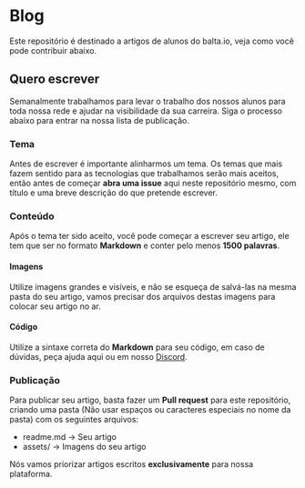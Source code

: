 # Blog
Este repositório é destinado a artigos de alunos do balta.io, veja como você pode contribuir abaixo.

## Quero escrever
Semanalmente trabalhamos para levar o trabalho dos nossos alunos para toda nossa rede e ajudar na visibilidade da sua carreira. Siga o processo abaixo para entrar na nossa lista de publicação.

### Tema
Antes de escrever é importante alinharmos um tema. Os temas que mais fazem sentido para as tecnologias que trabalhamos serão mais aceitos, então antes de começar **abra uma issue** aqui neste repositório mesmo, com título e uma breve descrição do que pretende escrever.

### Conteúdo
Após o tema ter sido aceito, você pode começar a escrever seu artigo, ele tem que ser no formato **Markdown** e conter pelo menos **1500 palavras**.

#### Imagens
Utilize imagens grandes e visíveis, e não se esqueça de salvá-las na mesma pasta do seu artigo, vamos precisar dos arquivos destas imagens para colocar seu artigo no ar.

#### Código
Utilize a sintaxe correta do **Markdown** para seu código, em caso de dúvidas, peça ajuda aqui ou em nosso [Discord](https://balta.io/discord).

### Publicação
Para publicar seu artigo, basta fazer um **Pull request** para este repositório, criando uma pasta (Não usar espaços ou caracteres especiais no nome da pasta) com os seguintes arquivos:
* readme.md -> Seu artigo
* assets/ -> Imagens do seu artigo

Nós vamos priorizar artigos escritos **exclusivamente** para nossa plataforma.
